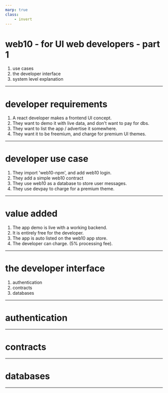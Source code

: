 ```yaml
---
marp: true
class: 
    - invert
---
```


# web10 - for UI web developers - part 1

1. use cases
2. the developer interface
3. system level explanation

---


# developer requirements

1. A react developer makes a frontend UI concept.
2. They want to demo it with live data, and don't want to pay for dbs.
3. They want to list the app / advertise it somewhere.
4. They want it to be freemium, and charge for premium UI themes.

---

# developer use case

1. They import 'web10-npm', and add web10 login.
3. They add a simple web10 contract
4. They use web10 as a database to store user messages.
5. They use devpay to charge for a premium theme.
---

# value added

1. The app demo is live with a working backend.
2. It is entirely free for the developer. 
3. The app is auto listed on the web10 app store.
4. The developer can charge. (5% processing fee).

---

# the developer interface

1. authentication
2. contracts
5. databases

---

# authentication

--- 

# contracts

---
# databases

--- 
